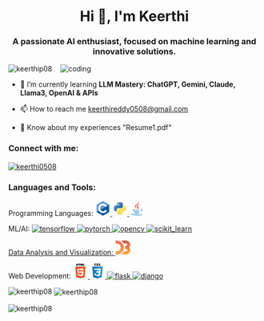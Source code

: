 <h1 align="center">Hi 👋, I'm Keerthi</h1>
<h3 align="center">A passionate AI enthusiast, focused on machine learning and innovative solutions.</h3>

<img align="right" alt="coding" width="400" src="https://stemettes.org/zine/wp-content/uploads/sites/3/2021/08/giphy-13-1.gif">

<p align="left"> <img src="https://komarev.com/ghpvc/?username=keerthip08&label=Profile%20views&color=0e75b6&style=flat" alt="keerthip08" /> </p>

- 🌱 I’m currently learning **LLM Mastery: ChatGPT, Gemini, Claude, Llama3, OpenAI & APIs**

- 📫 How to reach me keerthireddy0508@gmail.com

- 📄 Know about my experiences "Resume1.pdf"

<h3 align="left">Connect with me:</h3>
<p align="left">
<a href="https://linkedin.com/in/keerthi0508" target="blank"><img align="center" src="https://raw.githubusercontent.com/rahuldkjain/github-profile-readme-generator/master/src/images/icons/Social/linked-in-alt.svg" alt="keerthi0508" height="20" width="20" /></a>
</p>

<h3 align="left">Languages and Tools:</h3>
<p align="left"> 
  Programming Languages: 
  <a href="https://www.cprogramming.com/" target="_blank" rel="noreferrer">
    <img src="https://raw.githubusercontent.com/devicons/devicon/master/icons/c/c-original.svg" alt="c" width="30" height="30"/>
  </a> 
  <a href="https://www.python.org" target="_blank" rel="noreferrer">
    <img src="https://raw.githubusercontent.com/devicons/devicon/master/icons/python/python-original.svg" alt="python" width="30" height="30"/>
  </a> 
  <a href="https://www.java.com" target="_blank" rel="noreferrer">
    <img src="https://raw.githubusercontent.com/devicons/devicon/master/icons/java/java-original.svg" alt="java" width="30" height="30"/>
  </a> 
</p>
<p align="left"> 
  ML/AI: 
  <a href="https://www.tensorflow.org" target="_blank" rel="noreferrer">
    <img src="https://www.vectorlogo.zone/logos/tensorflow/tensorflow-icon.svg" alt="tensorflow" width="30" height="30"/>
  </a> 
  <a href="https://pytorch.org/" target="_blank" rel="noreferrer">
    <img src="https://www.vectorlogo.zone/logos/pytorch/pytorch-icon.svg" alt="pytorch" width="30" height="30"/>
  </a> 
  <a href="https://opencv.org/" target="_blank" rel="noreferrer">
    <img src="https://www.vectorlogo.zone/logos/opencv/opencv-icon.svg" alt="opencv" width="30" height="30"/>
  </a>
  <a href="https://scikit-learn.org/" target="_blank" rel="noreferrer">
    <img src="https://upload.wikimedia.org/wikipedia/commons/0/05/Scikit_learn_logo_small.svg" alt="scikit_learn" width="30" height="30"/>
</p>
<p align="left"> 
  Data Analysis and Visualization: 
  <a href="https://d3js.org/" target="_blank" rel="noreferrer">
    <img src="https://raw.githubusercontent.com/devicons/devicon/master/icons/d3js/d3js-original.svg" alt="d3js" width="30" height="30"/>
  </a> 
</p>
<p align="left"> 
  Web Development: 
  <a href="https://www.w3.org/html/" target="_blank" rel="noreferrer">
    <img src="https://raw.githubusercontent.com/devicons/devicon/master/icons/html5/html5-original-wordmark.svg" alt="html5" width="30" height="30"/>
  </a> 
  <a href="https://www.w3schools.com/css/" target="_blank" rel="noreferrer">
    <img src="https://raw.githubusercontent.com/devicons/devicon/master/icons/css3/css3-original-wordmark.svg" alt="css3" width="30" height="30"/>
  </a> 
  <a href="https://flask.palletsprojects.com/" target="_blank" rel="noreferrer">
    <img src="https://www.vectorlogo.zone/logos/pocoo_flask/pocoo_flask-icon.svg" alt="flask" width="30" height="30"/>
  </a> 
  <a href="https://www.djangoproject.com/" target="_blank" rel="noreferrer">
    <img src="https://cdn.worldvectorlogo.com/logos/django.svg" alt="django" width="30" height="30"/>
  </a> 
</p>
<p align="left"> 

<p><img align="left" src="https://github-readme-stats.vercel.app/api/top-langs?username=keerthip08&show_icons=true&locale=en&layout=compact" alt="keerthip08" /></p>

<p>&nbsp;<img align="center" src="https://github-readme-stats.vercel.app/api?username=keerthip08&show_icons=true&locale=en" alt="keerthip08" /></p>

<p><img align="center" src="https://github-readme-streak-stats.herokuapp.com/?user=keerthip08&" alt="keerthip08" /></p>
